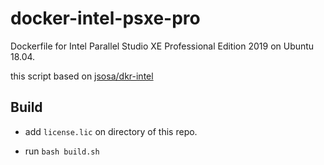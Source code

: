# docker-intel-psxe-pro

Dockerfile for Intel Parallel Studio XE Professional Edition 2019 on Ubuntu 18.04.

this script based on [jsosa/dkr-intel](https://github.com/jsosa/dkr-intel)

##  Build

* add `license.lic` on directory of this repo.

* run `bash build.sh`